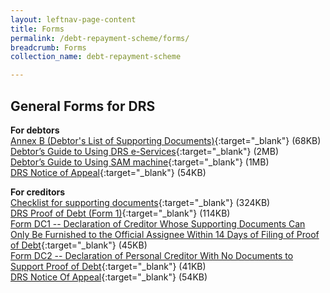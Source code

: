 ```yaml
---
layout: leftnav-page-content
title: Forms
permalink: /debt-repayment-scheme/forms/
breadcrumb: Forms
collection_name: debt-repayment-scheme

---
```


General Forms for DRS
---
**For debtors**<br>
[Annex B (Debtor's List of Supporting Documents)](/files/AnnexB(Debtor'sListofSupportingDocuments).pdf){:target="_blank"} (68KB)<br>
[Debtor’s Guide to Using DRS e-Services](/files/Debtor'sGuidetoUsingDRSe-Services.pdf){:target="_blank"} (2MB)<br>
[Debtor’s Guide to Using SAM machine](/files/UserGuideforSAM_DRS.pdf){:target="_blank"} (1MB)<br>
[DRS Notice of Appeal](/files/DRSNoticeofAppeal.pdf){:target="_blank"} (54KB)<br>

**For creditors**<br>
[Checklist for supporting documents](/files/ChecklisttoCreditorsforSupportingDocuments_revisedversion20062018.pdf){:target="_blank"} (324KB)<br>
[DRS Proof of Debt (Form 1)](/files/DRSProofofDebt(Form1).pdf){:target="_blank"} (114KB)<br>
[Form DC1 -- Declaration of Creditor Whose Supporting Documents Can Only Be Furnished to the Official Assignee Within 14 Days of Filing of Proof of Debt](/files/FormDC1DRS.pdf){:target="_blank"} (45KB)<br>
[Form DC2 -- Declaration of Personal Creditor With No Documents to Support Proof of Debt](/files/FormDC2DRS.pdf){:target="_blank"} (41KB)<br>
[DRS Notice Of Appeal](/files/DRSNoticeofAppeal.pdf){:target="_blank"} (54KB)<br>
